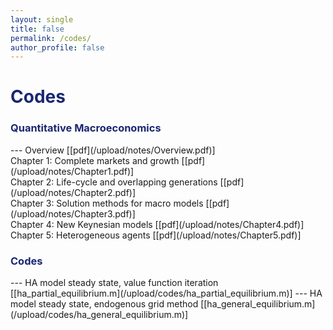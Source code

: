 ```yaml
---
layout: single
title: false
permalink: /codes/
author_profile: false
---
```

<h1 style="color:rgb(27,39,113);">Codes</h1> 

<h3 style="color:rgb(27,39,113);">Quantitative Macroeconomics</h3> 
---
Overview [[pdf](/upload/notes/Overview.pdf)] <br> 
Chapter 1: Complete markets and growth [[pdf](/upload/notes/Chapter1.pdf)] <br> 
Chapter 2: Life-cycle and overlapping generations [[pdf](/upload/notes/Chapter2.pdf)] <br> 
Chapter 3: Solution methods for macro models  [[pdf](/upload/notes/Chapter3.pdf)] <br> 
Chapter 4: New Keynesian models  [[pdf](/upload/notes/Chapter4.pdf)] <br> 
Chapter 5: Heterogeneous agents  [[pdf](/upload/notes/Chapter5.pdf)] <br> 

<h3 style="color:rgb(27,39,113);">Codes</h3> 
---
HA model steady state, value function iteration             [[ha_partial_equilibrium.m](/upload/codes/ha_partial_equilibrium.m)]  
---
HA model steady state, endogenous grid method               [[ha_general_equilibrium.m](/upload/codes/ha_general_equilibrium.m)]<br>              
  <br>
    <br>
      <br>
        <br>
          <br>
            <br>
              <br>
                <br>
                  <br>
                    <br>          
          
          
          
          
